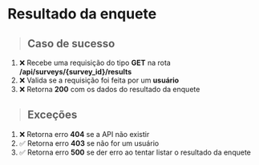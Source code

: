 # Resultado da enquete

> ## Caso de sucesso

1. ❌ Recebe uma requisição do tipo **GET** na rota **/api/surveys/{survey_id}/results**
2. ❌ Valida se a requisição foi feita por um **usuário**
3. ❌ Retorna **200** com os dados do resultado da enquete

> ## Exceções

1. ❌ Retorna erro **404** se a API não existir
2. ✅ Retorna erro **403** se não for um usuário
3. ✅ Retorna erro **500** se der erro ao tentar listar o resultado da enquete
